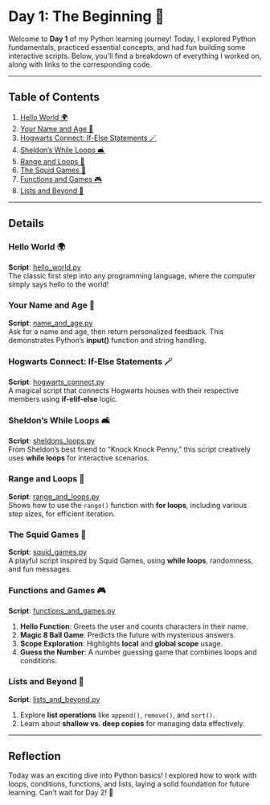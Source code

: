 # Day 1: The Beginning 🌟  

Welcome to **Day 1** of my Python learning journey! Today, I explored Python fundamentals, practiced essential concepts, and had fun building some interactive scripts. Below, you’ll find a breakdown of everything I worked on, along with links to the corresponding code.

---

## Table of Contents  

1. [Hello World 🌍](#hello-world-🌍)  
2. [Your Name and Age 🤔](#your-name-and-age-🤔)  
3. [Hogwarts Connect: If-Else Statements 🪄](#hogwarts-connect-if-else-statements-🪄)  
4. [Sheldon’s While Loops 🛋️](#sheldon’s-while-loops-🛋️)  
5. [Range and Loops 🔁](#range-and-loops-🔁)  
6. [The Squid Games 🦑](#the-squid-games-🦑)  
7. [Functions and Games 🎮](#functions-and-games-🎮)  
8. [Lists and Beyond 📜](#lists-and-beyond-📜)  

---

## Details  

### Hello World 🌍  
**Script**: [hello_world.py](hello_world.py)  
The classic first step into any programming language, where the computer simply says hello to the world!  

### Your Name and Age 🤔  
**Script**: [name_and_age.py](name_and_age.py)  
Ask for a name and age, then return personalized feedback. This demonstrates Python’s **input()** function and string handling.  

### Hogwarts Connect: If-Else Statements 🪄  
**Script**: [hogwarts_connect.py](hogwarts_connect.py)  
A magical script that connects Hogwarts houses with their respective members using **if-elif-else** logic.  

### Sheldon’s While Loops 🛋️  
**Script**: [sheldons_loops.py](sheldons_loops.py)  
From Sheldon’s best friend to “Knock Knock Penny,” this script creatively uses **while loops** for interactive scenarios.  

### Range and Loops 🔁  
**Script**: [range_and_loops.py](range_and_loops.py)  
Shows how to use the `range()` function with **for loops**, including various step sizes, for efficient iteration.  

### The Squid Games 🦑  
**Script**: [squid_games.py](squid_games.py)  
A playful script inspired by Squid Games, using **while loops**, randomness, and fun messages.  

### Functions and Games 🎮  
**Script**: [functions_and_games.py](functions_and_games.py)  
1. **Hello Function**: Greets the user and counts characters in their name.  
2. **Magic 8 Ball Game**: Predicts the future with mysterious answers.  
3. **Scope Exploration**: Highlights **local** and **global scope** usage.  
4. **Guess the Number**: A number guessing game that combines loops and conditions.  

### Lists and Beyond 📜  
**Script**: [lists_and_beyond.py](lists_and_beyond.py)  
1. Explore **list operations** like `append()`, `remove()`, and `sort()`.  
2. Learn about **shallow vs. deep copies** for managing data effectively.  

---

## Reflection  

Today was an exciting dive into Python basics! I explored how to work with loops, conditions, functions, and lists, laying a solid foundation for future learning. Can’t wait for Day 2! 🚀  
